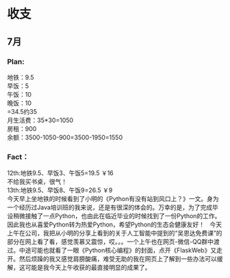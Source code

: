 # 收支
## 7月
### Plan:  
地铁：9.5  
早饭：5  
午饭：10  
晚饭：10  
=34.5约35  
月生活费：35*30=1050  
房租：900    
余额：3500-1050-900=3500-1950=1550  
### Fact：  
12th:地铁9.5、早饭3、午饭5=19.5 ￥16  
不给我买书桌，很气！  
13th:地铁9.5、早饭8、午饭9=26.5 ￥9  
今天早上坐地铁的时候看到了小明的《Python有没有站到风口上？》一文。身为一个经历过Java培训班的我来说，还是有很深的体会的。万幸的是，为了完成毕设稍微接触了一点Python，也由此在临近毕业的时候找到了一份Python的工作。因此我也从喜爱Python转为热爱Python，希望Python的生态会健康友好！  
今天上午在公司，我把从小明的分享上看到的关于人工智能中提到的“吴恩达免费课”的部分在网上看了看，感觉羡慕又震惊，哎。。。一个上午也在网页-微信-QQ群中渡过。中途可能也就看了一眼《Python核心编程》的封面，点开《FlaskWeb》又走开。然后烦躁的我又感觉肩膀酸痛，难受无助的我在网页上了解到一些办法可以缓解，这可能是我今天上午收获的最直接明显的成果了。  
